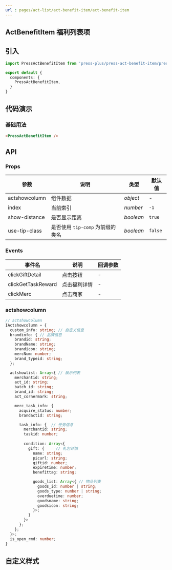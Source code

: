 ```yaml
---
url : pages/act-list/act-benefit-item/act-benefit-item
---
```


## ActBenefitItem 福利列表项


## 引入

```ts
import PressActBenefitItem from 'press-plus/press-act-benefit-item/press-act-benefit-item';

export default {
  components: {
    PressActBenefitItem,
  }
}
```

## 代码演示

### 基础用法

```html
<PressActBenefitItem />
```

## API

### Props


| 参数          | 说明                             | 类型      | 默认值  |
| ------------- | -------------------------------- | --------- | ------- |
| actshowcolumn | 组件数据                         | _object_  | -       |
| index         | 当前索引                         | _number_  | `-1`    |
| show-distance | 是否显示距离                     | _boolean_ | `true`  |
| use-tip-class | 是否使用 `tip-comp` 为前缀的类名 | _boolean_ | `false` |

### Events

| 事件名             | 说明         | 回调参数 |
| ------------------ | ------------ | -------- |
| clickGiftDetail    | 点击按钮     | -        |
| clickGetTaskReward | 点击福利详情 | -        |
| clickMerc          | 点击商家     | -        |

### actshowcolumn

```ts
// actshowcolumn
IActshowcolumn = {
  custom_info: string; // 自定义信息
  brandinfo: { // 品牌信息
    brandid: string;
    brandName: string;
    brandicon: string;
    mercNum: number;
    brand_typeid: string;
  };

  actshowlist: Array<{ // 展示列表
    merchantid: string;
    act_id: string;
    batch_id: string;
    brand_id: string;
    act_cornermark: string;

    merc_task_info: {
      acquire_status: number;
      brandactid: string;

      task_info: {  // 任务信息
        merchantid: string;
        taskid: number;
        
        condition: Array<{
          gift: {     // 礼包详情
            name: string;
            picurl: string;
            giftid: number;
            expiretime: number;
            benefittag: string;

            goods_list: Array<{ // 物品列表
              goods_id: number | string;
              goods_type: number | string;
              overduetime: number;
              goodsname: string;
              goodsicon: string;
            }>;
          }
        }>
      };
    };
  }>;
  is_open_rmd: number;
}

```

## 自定义样式

<custom-style />
